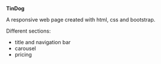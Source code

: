 **TinDog**

A responsive web page created with html, css and bootstrap.

Different sections:
* title and navigation bar
* carousel
* pricing
